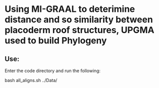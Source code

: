# Using MI-GRAAL to deterimine distance and so similarity between placoderm roof structures, UPGMA used to build Phylogeny

## Use:

Enter the code directory and run the following:

bash all_aligns.sh ../Data/